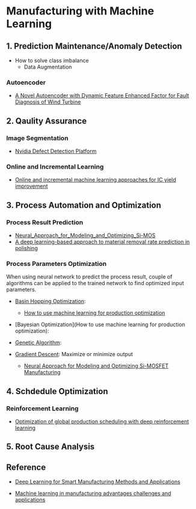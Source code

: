 # Manufacturing with Machine Learning

## 1. Prediction Maintenance/Anomaly Detection

* How to solve class imbalance
  * Data Augmentation 

### Autoencoder

* [A Novel Autoencoder with Dynamic Feature Enhanced Factor for Fault Diagnosis of Wind Turbine](https://www.mdpi.com/2079-9292/9/4/600)


## 2. Qaulity Assurance

### Image Segmentation

* [Nvidia Defect Detection Platform](https://devblogs.nvidia.com/automatic-defect-inspection-using-the-nvidia-end-to-end-deep-learning-platform/)

### Online and Incremental Learning

* [Online and incremental machine learning approaches for IC yield improvement](https://ieeexplore.ieee.org/document/8203857/)

## 3. Process Automation and Optimization

### Process Result Prediction

* [Neural_Approach_for_Modeling_and_Optimizing_Si-MOS](https://github.com/epadam/Machine-Learning-Tutorial-Demo-Resources/files/7228767/Neural_Approach_for_Modeling_and_Optimizing_Si-MOS.pdf)
* [A deep learning-based approach to material removal rate prediction in polishing](https://www.sciencedirect.com/science/article/abs/pii/S0007850617300136)

### Process Parameters Optimization

When using neural network to predict the process result, couple of algorithms can be applied to the trained network to find optimized input parameters.

* [Basin Hopping Optimization]():
  
  * [How to use machine learning for production optimization](https://towardsdatascience.com/machine-learning-for-production-optimization-e460a0b82237)

* [Bayesian Optimization](How to use machine learning for production optimization):

* [Genetic Algorithm]():

* [Gradient Descent](): Maximize or minimize output

  * [Neural Approach for Modeling and Optimizing Si-MOSFET Manufacturing](https://ieeexplore.ieee.org/abstract/document/9178720)

## 4. Schdedule Optimization

### Reinforcement Learning

* [Optimization of global production scheduling with deep reinforcement learning](https://www.sciencedirect.com/science/article/pii/S221282711830372X)

## 5. Root Cause Analysis

## Reference

* [Deep Learning for Smart Manufacturing Methods and Applications](https://www.sciencedirect.com/science/article/abs/pii/S0278612518300037)

* [Machine learning in manufacturing advantages challenges and applications](https://www.tandfonline.com/doi/full/10.1080/21693277.2016.1192517)
